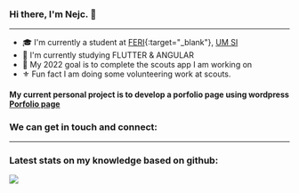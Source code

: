 ### Hi there, I'm Nejc. 👋
---
- 🎓 I'm currently a student at [FERI]{:target="_blank"}, [UM SI]
- 🌱 I'm currently studying FLUTTER & ANGULAR
- 🥅 My 2022 goal is to complete the scouts app I am working on
- ⚜️ Fun fact I am doing some volunteering work at scouts.


#### My current personal project is to develop a porfolio page using wordpress [Porfolio page]

### We can get in touch and connect:

---

### Latest stats on my knowledge based on github:
<img align="center" src="https://github-readme-stats.vercel.app/api?username=Nejc-Podlogar&show_icons=true&hide_border=true&theme=dark" />

[Porfolio page]: https://www.google.com
[FERI]: https://feri.um.si/
[UM SI]: https://www.um.si/